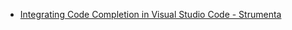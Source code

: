 - [Integrating Code Completion in Visual Studio Code - Strumenta](https://tomassetti.me/integrating-code-completion-in-visual-studio-code/)